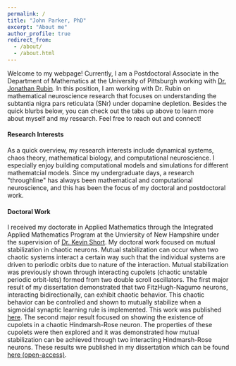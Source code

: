 ```yaml
---
permalink: /
title: "John Parker, PhD"
excerpt: "About me"
author_profile: true
redirect_from: 
  - /about/
  - /about.html
---
```


Welcome to my webpage! Currently, I am a Postdoctoral Associate in the Department of Mathematics at the University of Pittsburgh working with [Dr. Jonathan Rubin](https://www.mathematics.pitt.edu/people/jonathan-rubin). In this position, I am working with Dr. Rubin on mathematical neuroscience research that focuses on understanding the subtantia nigra pars reticulata (SNr) under dopamine depletion. Besides the quick blurbs below, you can check out the tabs up above to learn more about myself and my research. Feel free to reach out and connect!

#### Research Interests
As a quick overview, my research interests include dynamical systems, chaos theory, mathematical biology, and computational neuroscience. I especially enjoy building computational models and simulations for different mathematcial models. Since my undergraduate days, a research "throughline" has always been mathematical and computational neuroscience, and this has been the focus of my doctoral and postdoctoral work.

#### Doctoral Work
I received my doctorate in Applied Mathematics through the Integrated Applied Mathematics Program at the Unviersity of New Hampshire under the supervision of [Dr. Kevin Short](https://findscholars.unh.edu/display/kmshort). My doctoral work focused on mutual stabilization in chaotic neurons. Mutual stabilization can occur when two chaotic systems interact a certain way such that the individual systems are driven to periodic orbits due to nature of the interaction. Mutual stabilization was previously shown through interacting cupolets (chaotic unstable periodic orbit-lets) formed from two double scroll oscillators. The first major result of my dissertation demonstrated that two FitzHugh-Nagumo neurons, interacting bidirectionally, can exhibit chaotic behavior. This chaotic behavior can be controlled and shown to mutually stabilize when a sigmoidal synaptic learning rule is implemented. This work was published [here](https://doi.org/10.1063/5.0002328). The second major result focused on showing the existence of cupolets in a chaotic Hindmarsh-Rose neuron. The properties of these cupolets were then explored and it was demonstrated how mutual stabilization can be achieved through two interacting Hindmarsh-Rose neurons. These results wre published in my dissertation which can be found [here (open-access)](https://unh.idm.oclc.org/login?url=https://www-proquest-com.unh.idm.oclc.org/dissertations-theses/existence-mutual-stabilization-chaotic-neural/docview/2559455643/se-2?accountid=14612).

